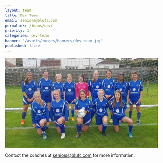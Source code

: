```yaml
---
layout: team
title: Dev Team
email: seniors@blufc.com
permalink: /teams/dev/
priority: 1
categories: dev-team
banner: "/assets/images/banners/dev-team.jpg"
published: false
---
```


![dev team](/assets/images/2024-dev-team.jpg)

Contact the coaches at <seniors@blufc.com> for more information.
